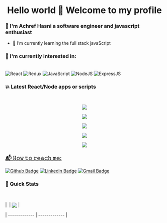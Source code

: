 <h1 align="center"> Hello world 👋 Welcome to my profile</h1>



### 👀 I'm Achref Hasni a software engineer and  javascript enthusiast

- 🌱 I’m currently learning the full stack javaScript


### :page_with_curl: I'm currently interested in:<br><br>
![React](https://img.shields.io/badge/react-%2320232a.svg?style=for-the-badge&logo=react&logoColor=%2361DAFB)
![Redux](https://img.shields.io/badge/redux-%23593d88.svg?style=for-the-badge&logo=redux&logoColor=white)
![JavaScript](https://img.shields.io/badge/javascript-%23323330.svg?style=for-the-badge&logo=javascript&logoColor=%23F7DF1E)
![NodeJS](https://img.shields.io/badge/node.js-6DA55F?style=for-the-badge&logo=node.js&logoColor=white)
![ExpressJS](https://img.shields.io/badge/Express.JS-6DA55F?style=for-the-badge&logo=ExpressJS&logoColor=white)


### 💥 Latest React/Node apps or scripts
<br>

<p align="center">
<a href="https://github.com/AchrefHASNI/Anti-scrape-shield-js">
  <img src="https://github-readme-stats.vercel.app/api/pin/?username=AchrefHASNI&repo=Anti-scrape-shield-js&show_owner=true&theme=react" />

</p>

<p align="center">
<a href="https://github.com/AchrefHASNI/Expressjs-mongodb-prisma-postgresql-auth-boilerplate">
  <img src="https://github-readme-stats.vercel.app/api/pin/?username=AchrefHASNI&repo=Expressjs-mongodb-prisma-postgresql-auth-boilerplate&show_owner=true&theme=react" />

</p>


<p align="center">
<a href="https://github.com/AchrefHASNI/React_Password_Generator">
  <img src="https://github-readme-stats.vercel.app/api/pin/?username=AchrefHASNI&repo=React_Password_Generator&show_owner=true&theme=react" />

</p>


<p align="center">
<a href="https://github.com/AchrefHASNI/ToDo-App-MERN">
  <img src="https://github-readme-stats.vercel.app/api/pin/?username=AchrefHASNI&repo=ToDo-App-MERN&show_owner=true&theme=react" />

</p>
  
  <p align="center">
<a href="https://github.com/AchrefHASNI/Visa-Card-Generator-ReactJs-Vite">
  <img src="https://github-readme-stats.vercel.app/api/pin/?username=AchrefHASNI&repo=Visa-Card-Generator-ReactJs-Vite&show_owner=true&theme=react" />

</p>

### 📬 𝙷𝚘𝚠 𝚝𝚘 𝚛𝚎𝚊𝚌𝚑 𝚖𝚎:
[![Github Badge](http://img.shields.io/badge/-Github-black?style=flat-square&logo=github&link=https://github.com/AchrefHASNI/)](https://github.com/AchrefHASNI) 
[![Linkedin Badge](https://img.shields.io/badge/-LinkedIn-blue?style=flat-square&logo=Linkedin&logoColor=white&link=https://www.linkedin.com/in/achref-hasni-688b4b230)](https://www.linkedin.com/in/achref-hasni-688b4b230)
[![Gmail Badge](https://img.shields.io/badge/-Gmail-d14836?style=flat-square&logo=Gmail&logoColor=white&link=mailto:achrefrocky@gmail.com@gmail.com)](mailto:achrefrocky@gmail.com)



### 🚀 Quick Stats
<br>

| <a href="https://github.com/AchrefHASNI"><img align="center" src="https://github-readme-stats.vercel.app/api?username=AchrefHASNI&theme=radical&show_icons=true&layout=compact" alt="" /></a> | <a href="https://github.com/AchrefHASNI"><img align="center" src="https://github-readme-stats.vercel.app/api/top-langs/?username=AchrefHASNI&theme=radical&show_icons=true&layout=compact&langs_count=8" /></a> |


| ------------- | ------------- |
